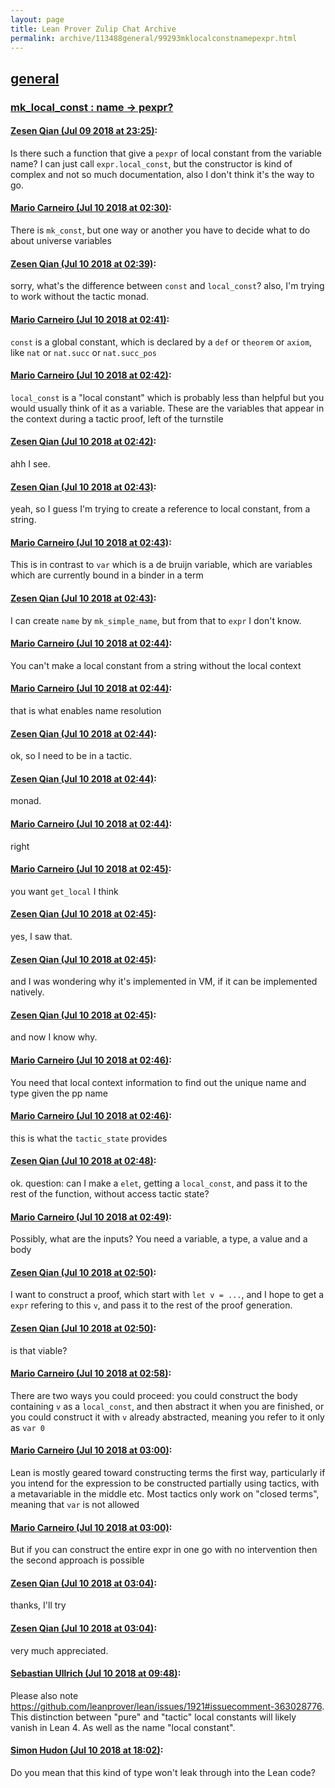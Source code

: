 ```yaml
---
layout: page
title: Lean Prover Zulip Chat Archive 
permalink: archive/113488general/99293mklocalconstnamepexpr.html
---
```


## [general](index.html)
### [mk_local_const : name -> pexpr?](99293mklocalconstnamepexpr.html)

#### [Zesen Qian (Jul 09 2018 at 23:25)](https://leanprover.zulipchat.com/#narrow/stream/113488-general/topic/mk_local_const%20%3A%20name%20-%3E%20pexpr%3F/near/129374884):
Is there such a function that give a `pexpr` of local constant from the variable name? I can just call `expr.local_const`, but the constructor is kind of complex and not so much documentation, also I don't think it's the way to go.

#### [Mario Carneiro (Jul 10 2018 at 02:30)](https://leanprover.zulipchat.com/#narrow/stream/113488-general/topic/mk_local_const%20%3A%20name%20-%3E%20pexpr%3F/near/129382529):
There is `mk_const`, but one way or another you have to decide what to do about universe variables

#### [Zesen Qian (Jul 10 2018 at 02:39)](https://leanprover.zulipchat.com/#narrow/stream/113488-general/topic/mk_local_const%20%3A%20name%20-%3E%20pexpr%3F/near/129382778):
sorry, what's the difference between `const` and `local_const`? also, I'm trying to work without the tactic monad.

#### [Mario Carneiro (Jul 10 2018 at 02:41)](https://leanprover.zulipchat.com/#narrow/stream/113488-general/topic/mk_local_const%20%3A%20name%20-%3E%20pexpr%3F/near/129382857):
`const` is a global constant, which is declared by a `def` or `theorem` or `axiom`, like `nat` or `nat.succ` or `nat.succ_pos`

#### [Mario Carneiro (Jul 10 2018 at 02:42)](https://leanprover.zulipchat.com/#narrow/stream/113488-general/topic/mk_local_const%20%3A%20name%20-%3E%20pexpr%3F/near/129382906):
`local_const` is a "local constant" which is probably less than helpful but you would usually think of it as a variable. These are the variables that appear in the context during a tactic proof, left of the turnstile

#### [Zesen Qian (Jul 10 2018 at 02:42)](https://leanprover.zulipchat.com/#narrow/stream/113488-general/topic/mk_local_const%20%3A%20name%20-%3E%20pexpr%3F/near/129382910):
ahh I see.

#### [Zesen Qian (Jul 10 2018 at 02:43)](https://leanprover.zulipchat.com/#narrow/stream/113488-general/topic/mk_local_const%20%3A%20name%20-%3E%20pexpr%3F/near/129382918):
yeah, so I guess I'm trying to create a reference to local constant, from a string.

#### [Mario Carneiro (Jul 10 2018 at 02:43)](https://leanprover.zulipchat.com/#narrow/stream/113488-general/topic/mk_local_const%20%3A%20name%20-%3E%20pexpr%3F/near/129382921):
This is in contrast to `var` which is a de bruijn variable, which are variables which are currently bound in a binder in a term

#### [Zesen Qian (Jul 10 2018 at 02:43)](https://leanprover.zulipchat.com/#narrow/stream/113488-general/topic/mk_local_const%20%3A%20name%20-%3E%20pexpr%3F/near/129382928):
I can create `name` by `mk_simple_name`, but from that to `expr` I don't know.

#### [Mario Carneiro (Jul 10 2018 at 02:44)](https://leanprover.zulipchat.com/#narrow/stream/113488-general/topic/mk_local_const%20%3A%20name%20-%3E%20pexpr%3F/near/129382933):
You can't make a local constant from a string without the local context

#### [Mario Carneiro (Jul 10 2018 at 02:44)](https://leanprover.zulipchat.com/#narrow/stream/113488-general/topic/mk_local_const%20%3A%20name%20-%3E%20pexpr%3F/near/129382974):
that is what enables name resolution

#### [Zesen Qian (Jul 10 2018 at 02:44)](https://leanprover.zulipchat.com/#narrow/stream/113488-general/topic/mk_local_const%20%3A%20name%20-%3E%20pexpr%3F/near/129382982):
ok, so I need to be in a tactic.

#### [Zesen Qian (Jul 10 2018 at 02:44)](https://leanprover.zulipchat.com/#narrow/stream/113488-general/topic/mk_local_const%20%3A%20name%20-%3E%20pexpr%3F/near/129382985):
monad.

#### [Mario Carneiro (Jul 10 2018 at 02:44)](https://leanprover.zulipchat.com/#narrow/stream/113488-general/topic/mk_local_const%20%3A%20name%20-%3E%20pexpr%3F/near/129382987):
right

#### [Mario Carneiro (Jul 10 2018 at 02:45)](https://leanprover.zulipchat.com/#narrow/stream/113488-general/topic/mk_local_const%20%3A%20name%20-%3E%20pexpr%3F/near/129382988):
you want `get_local` I think

#### [Zesen Qian (Jul 10 2018 at 02:45)](https://leanprover.zulipchat.com/#narrow/stream/113488-general/topic/mk_local_const%20%3A%20name%20-%3E%20pexpr%3F/near/129382994):
yes, I saw that.

#### [Zesen Qian (Jul 10 2018 at 02:45)](https://leanprover.zulipchat.com/#narrow/stream/113488-general/topic/mk_local_const%20%3A%20name%20-%3E%20pexpr%3F/near/129383000):
and I was wondering why it's implemented in VM, if it can be implemented natively.

#### [Zesen Qian (Jul 10 2018 at 02:45)](https://leanprover.zulipchat.com/#narrow/stream/113488-general/topic/mk_local_const%20%3A%20name%20-%3E%20pexpr%3F/near/129383002):
and now I know why.

#### [Mario Carneiro (Jul 10 2018 at 02:46)](https://leanprover.zulipchat.com/#narrow/stream/113488-general/topic/mk_local_const%20%3A%20name%20-%3E%20pexpr%3F/near/129383045):
You need that local context information to find out the unique name and type given the pp name

#### [Mario Carneiro (Jul 10 2018 at 02:46)](https://leanprover.zulipchat.com/#narrow/stream/113488-general/topic/mk_local_const%20%3A%20name%20-%3E%20pexpr%3F/near/129383047):
this is what the `tactic_state` provides

#### [Zesen Qian (Jul 10 2018 at 02:48)](https://leanprover.zulipchat.com/#narrow/stream/113488-general/topic/mk_local_const%20%3A%20name%20-%3E%20pexpr%3F/near/129383108):
ok. question: can I make a `elet`, getting a `local_const`, and pass it to the rest of the function, without access tactic state?

#### [Mario Carneiro (Jul 10 2018 at 02:49)](https://leanprover.zulipchat.com/#narrow/stream/113488-general/topic/mk_local_const%20%3A%20name%20-%3E%20pexpr%3F/near/129383124):
Possibly, what are the inputs? You need a variable, a type, a value and a body

#### [Zesen Qian (Jul 10 2018 at 02:50)](https://leanprover.zulipchat.com/#narrow/stream/113488-general/topic/mk_local_const%20%3A%20name%20-%3E%20pexpr%3F/near/129383186):
I want to construct a proof, which start with `let v = ...`, and I hope to get a `expr` refering to this `v`, and pass it to the rest of the proof generation.

#### [Zesen Qian (Jul 10 2018 at 02:50)](https://leanprover.zulipchat.com/#narrow/stream/113488-general/topic/mk_local_const%20%3A%20name%20-%3E%20pexpr%3F/near/129383188):
is that viable?

#### [Mario Carneiro (Jul 10 2018 at 02:58)](https://leanprover.zulipchat.com/#narrow/stream/113488-general/topic/mk_local_const%20%3A%20name%20-%3E%20pexpr%3F/near/129383422):
There are two ways you could proceed: you could construct the body containing `v` as a `local_const`, and then abstract it when you are finished, or you could construct it with `v` already abstracted, meaning you refer to it only as `var 0`

#### [Mario Carneiro (Jul 10 2018 at 03:00)](https://leanprover.zulipchat.com/#narrow/stream/113488-general/topic/mk_local_const%20%3A%20name%20-%3E%20pexpr%3F/near/129383496):
Lean is mostly geared toward constructing terms the first way, particularly if you intend for the expression to be constructed partially using tactics, with a metavariable in the middle etc. Most tactics only work on "closed terms", meaning that `var` is not allowed

#### [Mario Carneiro (Jul 10 2018 at 03:00)](https://leanprover.zulipchat.com/#narrow/stream/113488-general/topic/mk_local_const%20%3A%20name%20-%3E%20pexpr%3F/near/129383500):
But if you can construct the entire expr in one go with no intervention then the second approach is possible

#### [Zesen Qian (Jul 10 2018 at 03:04)](https://leanprover.zulipchat.com/#narrow/stream/113488-general/topic/mk_local_const%20%3A%20name%20-%3E%20pexpr%3F/near/129383627):
thanks, I'll try

#### [Zesen Qian (Jul 10 2018 at 03:04)](https://leanprover.zulipchat.com/#narrow/stream/113488-general/topic/mk_local_const%20%3A%20name%20-%3E%20pexpr%3F/near/129383632):
very much appreciated.

#### [Sebastian Ullrich (Jul 10 2018 at 09:48)](https://leanprover.zulipchat.com/#narrow/stream/113488-general/topic/mk_local_const%20%3A%20name%20-%3E%20pexpr%3F/near/129397269):
Please also note https://github.com/leanprover/lean/issues/1921#issuecomment-363028776. This distinction between "pure" and "tactic" local constants will likely vanish in Lean 4. As well as the name "local constant".

#### [Simon Hudon (Jul 10 2018 at 18:02)](https://leanprover.zulipchat.com/#narrow/stream/113488-general/topic/mk_local_const%20%3A%20name%20-%3E%20pexpr%3F/near/129419037):
Do you mean that this kind of type won't leak through into the Lean code?

